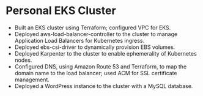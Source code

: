 # Personal EKS Cluster
- Built an EKS cluster using Terraform; configured VPC for EKS.
- Deployed aws-load-balancer-controller to the cluster to manage Application Load Balancers for Kubernetes ingress.
- Deployed ebs-csi-driver to dynamically provision EBS volumes.
- Deployed Karpenter to the cluster to enable ephemerality of Kubernetes nodes.
- Configured DNS, using Amazon Route 53 and Terraform, to map the domain name to the load balancer; used ACM for SSL certificate management.
- Deployed a WordPress instance to the cluster with a MySQL database.

